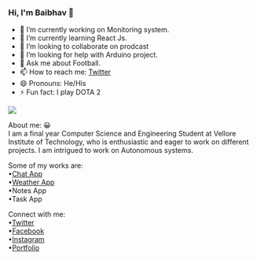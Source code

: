 ### Hi, I'm Baibhav 👋

<!--
**grootste/grootste** is a ✨ _special_ ✨ repository because its `README.md` (this file) appears on your GitHub profile.

Here are some ideas to get you started: -->


- 🔭 I’m currently working on Monitoring system.
- 🌱 I’m currently learning React Js.
- 👯 I’m looking to collaborate on prodcast
- 🤔 I’m looking for help with Arduino project.
- 💬 Ask me about Football.
- 📫 How to reach me: [Twitter](https://twitter.com/therealbaibhav)
- 😄 Pronouns: He/His
- ⚡ Fun fact: I play DOTA 2

<img src="https://github-readme-stats.vercel.app/api?username=grootste&&show_icons=true&title_color=ffffff&icon_color=bb2acf&text_color=daf7dc&bg_color=151515">

About me: 😀 <br>
I am a final year Computer Science and Engineering Student at Vellore Institute of Technology, who is enthusiastic and eager to work on different projects. I am intrigued to work on Autonomous systems.

Some of my works are: <br>
•[Chat App](https://baibhav-chat-app.herokuapp.com)<br>
•[Weather App](https://baibhav-weather-application.herokuapp.com)<br>
•Notes App<br>
•Task App

Connect with me:<br>
•[Twitter](https://twitter.com/therealbaibhav)<br>
•[Facebook](https://www.facebook.com/baibhavgrootste)<br>
•[Instagram](https://www.instagram.com/baibhav.singh)<br>
•[Portfolio](https://grootste.github.io/baibhavsingh/)


